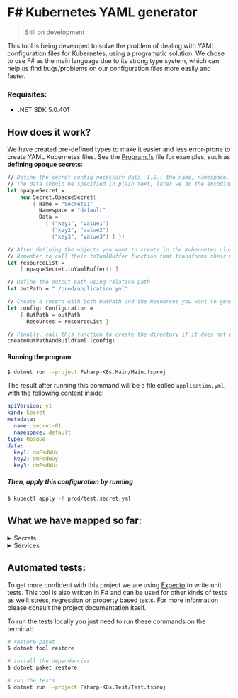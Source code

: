 # F# Kubernetes YAML generator

> Still on development

This tool is being developed to solve the problem of dealing with YAML configuration files for Kubernetes, using a programatic solution. We chose to use F# as the main language due to its strong type system, which can help us find bugs/problems on our configuration files more easily and faster.

### Requisites:

* .NET SDK 5.0.401

## How does it work?

We have created pre-defined types to make it easier and less error-prone to create YAML Kubernetes files. See the [Program.fs](Fsharp-K8s.Main/Program.fs) file for examples, such as **defining opaque secrets**:

```fsharp
// Define the secret config necessary data, I.E.: the name, namespace, the labels (Option type) and the data
// The data should be specified in plain text, later we do the encoding to base64 automatically
let opaqueSecret = 
    new Secret.OpaqueSecret(
        { Name = "Secret01"
          Namespace = "default"
          Data = 
            [ ("key1", "value1") 
              ("key2", "value2")
              ("key3", "value3") ] })

// After defining the objects you want to create in the Kubernetes cluster just place them in a list
// Remember to call their toYamlBuffer function that transforms their manifest into a string
let resourceList = 
    [ opaqueSecret.toYamlBuffer() ]

// Define the output path using relative path
let outPath = "./prod/application.yml"

// Create a record with both OutPath and the Resources you want to generate
let config: Configuration = 
    { OutPath = outPath
      Resources = resourceList }

// Finally, call this function to create the directory if it does not exist yet and create the YAML file
createOutPathAndBuildYaml (config)
```

#### Running the program

```bash
$ dotnet run --project Fsharp-K8s.Main/Main.fsproj
```


The result after running this command will be a file called `application.yml`, with the following content inside:

```yaml
apiVersion: v1
kind: Secret
metadata:
  name: secret-01
  namespace: default
type: Opaque
data:
  key1: dmFsdWUx
  key2: dmFsdWUy
  key3: dmFsdWUz
```

##### Then, apply this configuration by running

```bash
$ kubectl apply -f prod/test.secret.yml
```

## What we have mapped so far:

<details>
  <summary>Secrets</summary>
  
  - [x] OpaqueSecrets
  - [ ] ServiceAccountToken
  - [ ] DockerCfg
  - [ ] DockerConfigJson
  - [ ] BasicAuthentication
  - [ ] SshAuth
  - [ ] Tls
  - [ ] BootstrapTokenData
</details>

<details>
  <summary>Services</summary>
  
  - [x] ClusterIP
  - [x] NodePort
  - [x] Headless
  - [x] ExternalName
  - [x] LoadBalancer
</details>

## Automated tests:

To get more confident with this project we are using [Expecto](https://github.com/haf/expecto) to write unit tests. This tool is also written in F# and can be used for other kinds of tests as well: stress, regression or property based tests. For more information please consult the project documentation itself.

To run the tests locally you just need to run these commands on the terminal:

```bash
# restore paket
$ dotnet tool restore

# install the dependencies
$ dotnet paket restore

# run the tests
$ dotnet run --project Fsharp-K8s.Test/Test.fsproj
```
